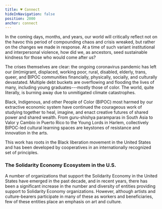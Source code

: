 ```yaml
---
title: ♥️ Connect
hideInNavigation: false
position: 2000
anchor: connect
---
```


In the coming days, months, and years, our world will critically reflect not on the havoc this period of compounding chaos and crisis wreaked, but rather on the changes we made in response. At a time of such variant institutional and interpersonal violence, how did we, as ancestors, seed sustainable kindness for those who would come after us?

The crises themselves are clear: the ongoing coronavirus pandemic has left our (im)migrant, displaced, working poor, rural, disabled, elderly, trans, queer, and BIPOC communities financially, physically, socially, and culturally devastated. Multiple debt buckets are overflowing and flooding the lives of many, including young graduates---mostly those of color. The world, quite literally, is burning away due to unmitigated climate catastrophes.

Black, Indigenous, and other People of Color (BIPOC) most harmed by our extractive economic system have continued the courageous work of studying together to heal, imagine, and enact creative futures of shared power and shared wealth. From guru-shishya paramparas in South Asia to Valor y Cambio in Puerto Rico to the Young Lords in Harlem, collectively BIPOC-led cultural learning spaces are keystones of resistance and innovation in the arts.

This work has roots in the Black liberation movement in the United States and has been developed by cooperatives in an internationally recognized set of principles.

### The Solidarity Economy Ecosystem in the U.S.

A number of organizations that support the Solidarity Economy in the United States have emerged in the past decade, and in recent years, there has been a significant increase in the number and diversity of entities providing support to Solidarity Economy organizations. However, although artists and culture-bearers participate in many of these as workers and beneficiaries, few of these entities place an emphasis on art and culture.
